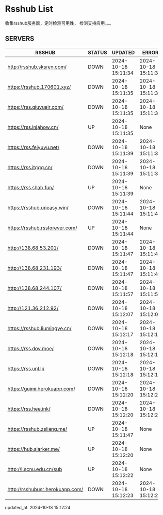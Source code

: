 # Rsshub List

收集rsshub服务器，定时检测可用性， 检测支持应用。。。


## SERVERS

|  RSSHUB   | STATUS  | UPDATED  | ERROR  | TWITTER |  
|  ----  | ----  | ----  | ----  | ---- |  
| http://rsshub.sksren.com/ | DOWN | 2024-10-18 15:11:34 | 2024-10-18 15:11:34 |  
| https://rsshub.170601.xyz/ | DOWN | 2024-10-18 15:11:35 | 2024-10-18 15:11:35 |  
| https://rss.qiuyuair.com/ | DOWN | 2024-10-18 15:11:35 | 2024-10-18 15:11:35 |  
| https://rss.injahow.cn/ | UP | 2024-10-18 15:11:35 | None ||  
| https://rss.feiyuyu.net/ | DOWN | 2024-10-18 15:11:39 | 2024-10-18 15:11:39 |  
| https://rss.itggg.cn/ | DOWN | 2024-10-18 15:11:39 | 2024-10-18 15:11:39 |  
| https://rss.shab.fun/ | UP | 2024-10-18 15:11:39 | None ||  
| https://rsshub.uneasy.win/ | DOWN | 2024-10-18 15:11:44 | 2024-10-18 15:11:44 |  
| https://rsshub.rssforever.com/ | UP | 2024-10-18 15:11:44 | None ||  
| http://138.68.53.201/ | DOWN | 2024-10-18 15:11:47 | 2024-10-18 15:11:47 |  
| http://138.68.231.193/ | DOWN | 2024-10-18 15:11:47 | 2024-10-18 15:11:47 |  
| http://138.68.244.107/ | DOWN | 2024-10-18 15:11:57 | 2024-10-18 15:11:57 |  
| http://121.36.212.92/ | DOWN | 2024-10-18 15:12:07 | 2024-10-18 15:12:07 |  
| https://rsshub.liumingye.cn/ | DOWN | 2024-10-18 15:12:17 | 2024-10-18 15:12:17 |  
| https://rss.dov.moe/ | DOWN | 2024-10-18 15:12:18 | 2024-10-18 15:12:18 |  
| https://rss.unl.li/ | DOWN | 2024-10-18 15:12:18 | 2024-10-18 15:12:18 |  
| https://guimi.herokuapp.com/ | DOWN | 2024-10-18 15:12:20 | 2024-10-18 15:12:20 |  
| https://rss.hee.ink/ | DOWN | 2024-10-18 15:12:20 | 2024-10-18 15:12:20 |  
| https://rsshub.zsliang.me/ | UP | 2024-10-18 15:11:47 | None |OK|  
| https://hub.slarker.me/ | UP | 2024-10-18 15:12:20 | None ||  
| http://i.scnu.edu.cn/sub | UP | 2024-10-18 15:12:22 | None ||  
| http://rsshubusr.herokuapp.com/ | DOWN | 2024-10-18 15:12:23 | 2024-10-18 15:12:23 |  
  

updated_at: 2024-10-18 15:12:24  
